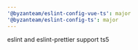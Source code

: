 ```yaml
---
'@byzanteam/eslint-config-vue-ts': major
'@byzanteam/eslint-config-ts': major
---
```


eslint and eslint-prettier support ts5
